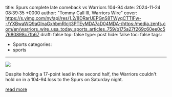 title: Spurs complete late comeback vs Warriors 104-94
date: 2024-11-24 08:39:35 +0000
author: "Tommy Call III, Warriors Wire"
cover: https://s.yimg.com/ny/api/res/1.2/8DRarUEPGnS8TWyqCTTlFw--/YXBwaWQ9aGlnaGxhbmRlcjt3PTEyMDA7aD04MDA-/https:/media.zenfs.com/en/warriors_wire_usa_today_sports_articles_759/b175a27f269c60ee0c57680898c7fb67
draft: false
top: false
type: post
hide: false
toc: false
tags:
  - Sports
categories:
  - sports
---

![](https://s.yimg.com/ny/api/res/1.2/8DRarUEPGnS8TWyqCTTlFw--/YXBwaWQ9aGlnaGxhbmRlcjt3PTEyMDA7aD04MDA-/https:/media.zenfs.com/en/warriors_wire_usa_today_sports_articles_759/b175a27f269c60ee0c57680898c7fb67)

Despite holding a 17-point lead in the second half, the Warriors couldn't hold on in a 104-94 loss to the Spurs on Saturday night.

[read more](https://warriorswire.usatoday.com/story/sports/nba/warriors/2024/11/24/spurs-complete-late-comeback-vs-warriors-104-94/76541744007/)
